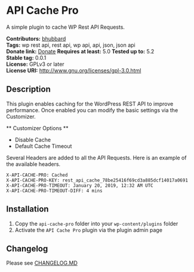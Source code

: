# API Cache Pro #
A simple plugin to cache WP Rest API Requests.

**Contributors:** [bhubbard](https://profiles.wordpress.org/bhubbard)  
**Tags:** wp rest api, rest api, wp api, api, json, json api  
**Donate link:** [Donate](https://github.com/bhubbard/wp-rest-api-cache)
**Requires at least:** 5.0
**Tested up to:** 5.2  
**Stable tag:** 0.0.1  
**License:** GPLv3 or later  
**License URI:** http://www.gnu.org/licenses/gpl-3.0.html  

## Description ##

This plugin enables caching for the WordPress REST API to improve performance. Once enabled you can modify the basic settings via the Customizer.

** Customizer Options **

* Disable Cache
* Default Cache Timeout

Several Headers are added to all the API Requests. Here is an example of the available headers.

```
X-API-CACHE-PRO: Cached
X-API-CACHE-PRO-KEY: rest_api_cache_78be25416f69cd3a885dcf14017a0691
X-API-CACHE-PRO-TIMEOUT: January 20, 2019, 12:32 AM UTC
X-API-CACHE-PRO-TIMEOUT-DIFF: 4 mins
```


## Installation ##

1. Copy the `api-cache-pro` folder into your `wp-content/plugins` folder
2. Activate the `API Cache Pro` plugin via the plugin admin page

## Changelog ##

Please see [CHANGELOG.MD](CHANGELOG.md)
